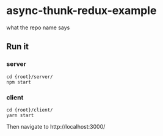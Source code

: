 # async-thunk-redux-example
what the repo name says

## Run it

### server

```
cd {root}/server/
npm start
```

### client

```
cd {root}/client/
yarn start
```

Then navigate to http://localhost:3000/

